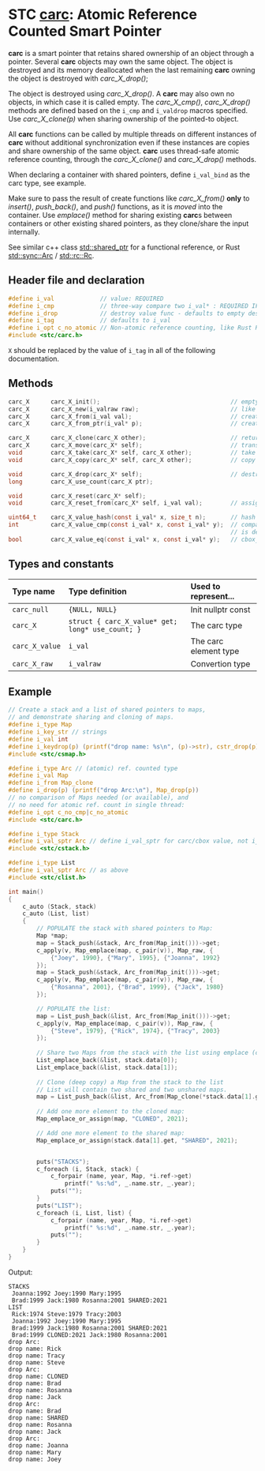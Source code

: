 # STC [carc](../include/stc/carc.h): Atomic Reference Counted Smart Pointer

**carc** is a smart pointer that retains shared ownership of an object through a pointer.
Several **carc** objects may own the same object. The object is destroyed and its memory
deallocated when the last remaining **carc** owning the object is destroyed with *carc_X_drop()*;

The object is destroyed using *carc_X_drop()*. A **carc** may also own no objects, in which 
case it is called empty. The *carc_X_cmp()*, *carc_X_drop()* methods are defined based on
the `i_cmp` and `i_valdrop` macros specified. Use *carc_X_clone(p)* when sharing ownership of
the pointed-to object. 

All **carc** functions can be called by multiple threads on different instances of **carc** without
additional synchronization even if these instances are copies and share ownership of the same object.
**carc** uses thread-safe atomic reference counting, through the *carc_X_clone()* and *carc_X_drop()* methods.

When declaring a container with shared pointers, define `i_val_bind` as the carc type, see example.

Make sure to pass the result of create functions like *carc_X_from()* **only** to *insert()*,
*push_back()*, and *push()* functions, as it is *moved* into the container. Use *emplace()* 
method for sharing existing **carc**s between containers or other existing shared pointers,
as they clone/share the input internally.

See similar c++ class [std::shared_ptr](https://en.cppreference.com/w/cpp/memory/shared_ptr) for a functional reference, or Rust [std::sync::Arc](https://doc.rust-lang.org/std/sync/struct.Arc.html) / [std::rc::Rc](https://doc.rust-lang.org/std/rc/struct.Rc.html).

## Header file and declaration

```c
#define i_val             // value: REQUIRED
#define i_cmp             // three-way compare two i_val* : REQUIRED IF i_val is a non-integral type
#define i_drop            // destroy value func - defaults to empty destruct
#define i_tag             // defaults to i_val
#define i_opt c_no_atomic // Non-atomic reference counting, like Rust Rc.
#include <stc/carc.h>
```
`X` should be replaced by the value of `i_tag` in all of the following documentation.

## Methods
```c
carc_X      carc_X_init();                                     // empty shared pointer
carc_X      carc_X_new(i_valraw raw);                          // like carc_X_from(), but construct owned value from raw.
carc_X      carc_X_from(i_val val);                            // create new heap allocated object. Take ownership of val.
carc_X      carc_X_from_ptr(i_val* p);                         // create a carc from raw pointer. Takes ownership of p.

carc_X      carc_X_clone(carc_X other);                        // return other with increased use count
carc_X      carc_X_move(carc_X* self);                         // transfer ownership to another carc.
void        carc_X_take(carc_X* self, carc_X other);           // take ownership of other.
void        carc_X_copy(carc_X* self, carc_X other);           // copy shared (increase use count)

void        carc_X_drop(carc_X* self);                         // destruct (decrease use count, free at 0)
long        carc_X_use_count(carc_X ptr);    

void        carc_X_reset(carc_X* self);    
void        carc_X_reset_from(carc_X* self, i_val val);        // assign new carc with value. Takes ownership of val.

uint64_t    carc_X_value_hash(const i_val* x, size_t n);       // hash value
int         carc_X_value_cmp(const i_val* x, const i_val* y);  // compares pointer addresses if 'i_opt c_no_cmp'
                                                               // is defined. Otherwise uses 'i_cmp' or default compare.
bool        carc_X_value_eq(const i_val* x, const i_val* y);   // cbox_X_value_cmp == 0
```

## Types and constants

| Type name         | Type definition                                   | Used to represent...   |
|:------------------|:--------------------------------------------------|:-----------------------|
| `carc_null`       | `{NULL, NULL}`                                    | Init nullptr const     |
| `carc_X`          | `struct { carc_X_value* get; long* use_count; }`  | The carc type          |
| `carc_X_value`    | `i_val`                                           | The carc element type  |
| `carc_X_raw`      | `i_valraw`                                        | Convertion type        |

## Example

```c
// Create a stack and a list of shared pointers to maps,
// and demonstrate sharing and cloning of maps.
#define i_type Map
#define i_key_str // strings
#define i_val int
#define i_keydrop(p) (printf("drop name: %s\n", (p)->str), cstr_drop(p))
#include <stc/csmap.h>

#define i_type Arc // (atomic) ref. counted type
#define i_val Map
#define i_from Map_clone
#define i_drop(p) (printf("drop Arc:\n"), Map_drop(p))
// no comparison of Maps needed (or available), and
// no need for atomic ref. count in single thread:
#define i_opt c_no_cmp|c_no_atomic 
#include <stc/carc.h>

#define i_type Stack
#define i_val_sptr Arc // define i_val_sptr for carc/cbox value, not i_val or i_val_bind
#include <stc/cstack.h>

#define i_type List
#define i_val_sptr Arc // as above
#include <stc/clist.h>

int main()
{
    c_auto (Stack, stack)
    c_auto (List, list)
    {
        // POPULATE the stack with shared pointers to Map:
        Map *map;
        map = Stack_push(&stack, Arc_from(Map_init()))->get;
        c_apply(v, Map_emplace(map, c_pair(v)), Map_raw, {
            {"Joey", 1990}, {"Mary", 1995}, {"Joanna", 1992}
        });
        map = Stack_push(&stack, Arc_from(Map_init()))->get;
        c_apply(v, Map_emplace(map, c_pair(v)), Map_raw, {
            {"Rosanna", 2001}, {"Brad", 1999}, {"Jack", 1980}
        });

        // POPULATE the list:
        map = List_push_back(&list, Arc_from(Map_init()))->get;
        c_apply(v, Map_emplace(map, c_pair(v)), Map_raw, {
            {"Steve", 1979}, {"Rick", 1974}, {"Tracy", 2003}
        });
        
        // Share two Maps from the stack with the list using emplace (clones the carc):
        List_emplace_back(&list, stack.data[0]);
        List_emplace_back(&list, stack.data[1]);
        
        // Clone (deep copy) a Map from the stack to the list
        // List will contain two shared and two unshared maps.
        map = List_push_back(&list, Arc_from(Map_clone(*stack.data[1].get)))->get;
        
        // Add one more element to the cloned map:
        Map_emplace_or_assign(map, "CLONED", 2021);

        // Add one more element to the shared map:
        Map_emplace_or_assign(stack.data[1].get, "SHARED", 2021);


        puts("STACKS");
        c_foreach (i, Stack, stack) {
            c_forpair (name, year, Map, *i.ref->get)
                printf(" %s:%d", _.name.str, _.year);
            puts("");
        }
        puts("LIST");
        c_foreach (i, List, list) {
            c_forpair (name, year, Map, *i.ref->get)
                printf(" %s:%d", _.name.str, _.year);
            puts("");
        }
    }
}
```
Output:
```
STACKS
 Joanna:1992 Joey:1990 Mary:1995
 Brad:1999 Jack:1980 Rosanna:2001 SHARED:2021
LIST
 Rick:1974 Steve:1979 Tracy:2003
 Joanna:1992 Joey:1990 Mary:1995
 Brad:1999 Jack:1980 Rosanna:2001 SHARED:2021
 Brad:1999 CLONED:2021 Jack:1980 Rosanna:2001
drop Arc:
drop name: Rick
drop name: Tracy
drop name: Steve
drop Arc:
drop name: CLONED
drop name: Brad
drop name: Rosanna
drop name: Jack
drop Arc:
drop name: Brad
drop name: SHARED
drop name: Rosanna
drop name: Jack
drop Arc:
drop name: Joanna
drop name: Mary
drop name: Joey
```

